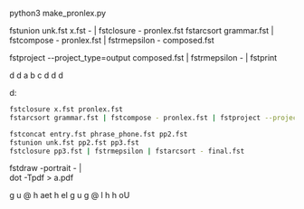 
python3 make_pronlex.py

fstunion unk.fst x.fst - | fstclosure - pronlex.fst
fstarcsort grammar.fst | fstcompose - pronlex.fst | fstrmepsilon - composed.fst

fstproject --project_type=output composed.fst | fstrmepsilon - | fstprint

d d a b c d d d

d: <blank>

```bash
fstclosure x.fst pronlex.fst
fstarcsort grammar.fst | fstcompose - pronlex.fst | fstproject --project_type=output | fstrmepsilon - phrase_phone.fst

fstconcat entry.fst phrase_phone.fst pp2.fst
fstunion unk.fst pp2.fst pp3.fst
fstclosure pp3.fst | fstrmepsilon | fstarcsort - final.fst

```
fstdraw -portrait - | \
    dot -Tpdf > a.pdf

g u @ <sil> h aet h eI <sil> g u g @ l h h <sil> oU
